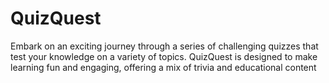 # QuizQuest
Embark on an exciting journey through a series of challenging quizzes that test your knowledge on a variety of topics. QuizQuest is designed to make learning fun and engaging, offering a mix of trivia and educational content
